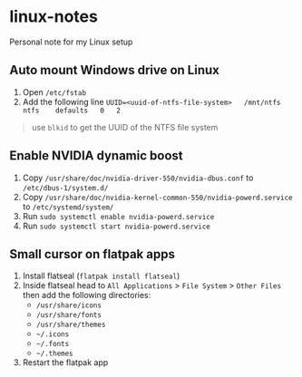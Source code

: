 # linux-notes
Personal note for my Linux setup

## Auto mount Windows drive on Linux
1. Open `/etc/fstab`
2. Add the following line `UUID=<uuid-of-ntfs-file-system>   /mnt/ntfs    ntfs    defaults   0   2`

> use `blkid` to get the UUID of the NTFS file system

## Enable NVIDIA dynamic boost
1. Copy `/usr/share/doc/nvidia-driver-550/nvidia-dbus.conf` to `/etc/dbus-1/system.d/`
2. Copy `/usr/share/doc/nvidia-kernel-common-550/nvidia-powerd.service` to `/etc/systemd/system/`
3. Run `sudo systemctl enable nvidia-powerd.service`
4. Run `sudo systemctl start nvidia-powerd.service`

## Small cursor on flatpak apps
1. Install flatseal (`flatpak install flatseal`)
2. Inside flatseal head to `All Applications` > `File System` > `Other Files` then add the following directories:
    - `/usr/share/icons`
    - `/usr/share/fonts`
    - `/usr/share/themes`
    - `~/.icons`
    - `~/.fonts`
    - `~/.themes`
3. Restart the flatpak app